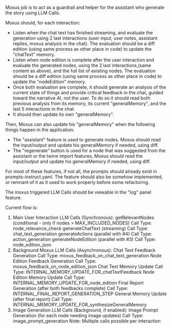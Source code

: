 Moxus job is to act as a guardrail and helper for the assistant who generate the story using LLM Calls.

Moxus should, for each interaction:
- Listen when the chat text has finished streaming, and evaluate the generation using 2 last interactions (user input, user notes, assistant replies, moxus analysis in the chat). The evaluation should be a diff edition (using same process as other place in code) to update the "chatText" memory.
- Listen when node edition is complete after the user interaction and evaluate the generated nodes, using the 2 last interactions,(same content as above), and the full list of existing nodes. The evaluation should be a diff edition (using same process as other place in code) to update the "nodeEdition" memory.
- Once both evaluation are complete, it should generate an analysis of the current state of things and provide critical feedback in the chat, guided toward the narrative AI, not the user. To do so it should read both previous analysis from its memory, its current "generalMemory", and the last 5 interactions in the chat.
- It should then update its own "generalMemory".

Then, Moxus can also update his "generalMemory" when the following things happen in the application:
- The "assistant" feature is used to generate nodes. Moxus should read the input/output and update his generalMemory if needed, using diff.
- The "regenerate" button is used for a node that was suggested from the assistant or the twine import features. Moxus should read the input/output and update his generalMemory if needed, using diff.

For most of these features, if not all, the prompts should already exist in prompts-instruct.yaml. The feature should also be somehow implemented, or remnant of it as it used to work properly before some refactoring.

The moxus triggered LLM Calls should be viewable in the "log" panel feature.

Current flow is:

1. Main User Interaction LLM Calls (Synchronous):
getRelevantNodes (conditional - only if nodes > MAX_INCLUDED_NODES)
Call Type: node_relevance_check
generateChatText (streaming)
Call Type: chat_text_generation
generateActions (parallel with #4)
Call Type: action_generation
generateNodeEdition (parallel with #3)
Call Type: node_edition_json
2. Background Moxus LLM Calls (Asynchronous):
Chat Text Feedback Generation
Call Type: moxus_feedback_on_chat_text_generation
Node Edition Feedback Generation
Call Type: moxus_feedback_on_node_edition_json
Chat Text Memory Update
Call Type: INTERNAL_MEMORY_UPDATE_FOR_chatTextFeedback
Node Edition Memory Update
Call Type: INTERNAL_MEMORY_UPDATE_FOR_node_edition
Final Report Generation (after both feedbacks complete)
Call Type: INTERNAL_FINAL_REPORT_GENERATION_STEP
General Memory Update (after final report)
Call Type: INTERNAL_MEMORY_UPDATE_FOR_synthesizeGeneralMemory
3. Image Generation LLM Calls (Background, if enabled):
Image Prompt Generation (for each node needing image updates)
Call Type: image_prompt_generation
Note: Multiple calls possible per interaction
